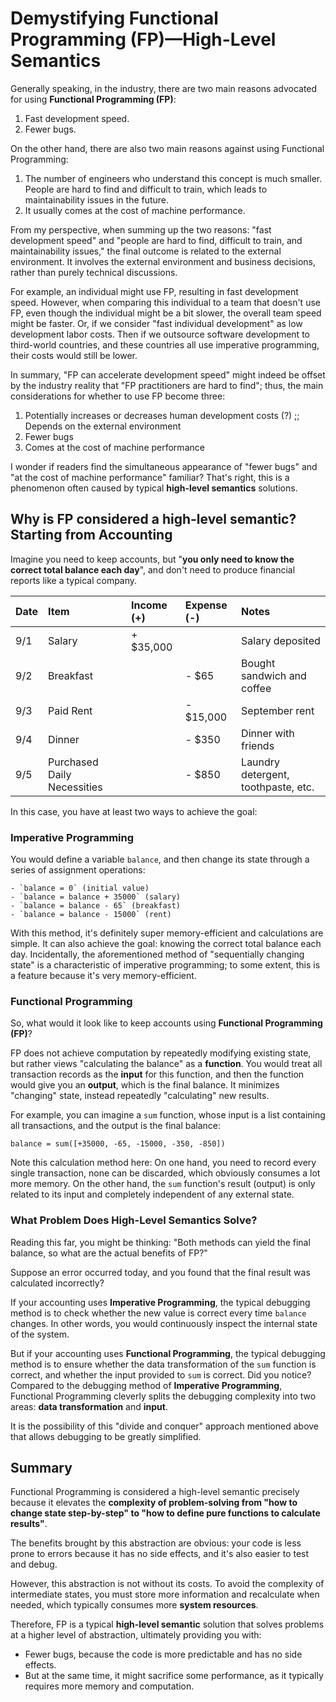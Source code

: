 # Demystifying Functional Programming (FP)—High-Level Semantics

Generally speaking, in the industry, there are two main reasons advocated for using **Functional Programming (FP)**:

1.  Fast development speed.
2.  Fewer bugs.

On the other hand, there are also two main reasons against using Functional Programming:

1.  The number of engineers who understand this concept is much smaller. People are hard to find and difficult to train, which leads to maintainability issues in the future.
2.  It usually comes at the cost of machine performance.

From my perspective, when summing up the two reasons: "fast development speed" and "people are hard to find, difficult to train, and maintainability issues," the final outcome is related to the external environment. It involves the external environment and business decisions, rather than purely technical discussions.

For example, an individual might use FP, resulting in fast development speed. However, when comparing this individual to a team that doesn't use FP, even though the individual might be a bit slower, the overall team speed might be faster. Or, if we consider "fast individual development" as low development labor costs. Then if we outsource software development to third-world countries, and these countries all use imperative programming, their costs would still be lower.

In summary, "FP can accelerate development speed" might indeed be offset by the industry reality that "FP practitioners are hard to find"; thus, the main considerations for whether to use FP become three:

1.  Potentially increases or decreases human development costs (?) ;; Depends on the external environment
2.  Fewer bugs
3.  Comes at the cost of machine performance

I wonder if readers find the simultaneous appearance of "fewer bugs" and "at the cost of machine performance" familiar? That's right, this is a phenomenon often caused by typical **high-level semantics** solutions.

## Why is FP considered a high-level semantic? Starting from Accounting

Imagine you need to keep accounts, but "**you only need to know the correct total balance each day**", and don't need to produce financial reports like a typical company.

| Date | Item | Income (+) | Expense (-) | Notes |
| :--- | :--- | :--- | :--- | :--- |
| 9/1 | Salary | + $35,000 | | Salary deposited |
| 9/2 | Breakfast | | - $65 | Bought sandwich and coffee |
| 9/3 | Paid Rent | | - $15,000 | September rent |
| 9/4 | Dinner | | - $350 | Dinner with friends |
| 9/5 | Purchased Daily Necessities | | - $850 | Laundry detergent, toothpaste, etc. |

In this case, you have at least two ways to achieve the goal:

### Imperative Programming

You would define a variable `balance`, and then change its state through a series of assignment operations:

```
- `balance = 0` (initial value)
- `balance = balance + 35000` (salary)
- `balance = balance - 65` (breakfast)
- `balance = balance - 15000` (rent)
```

With this method, it's definitely super memory-efficient and calculations are simple. It can also achieve the goal: knowing the correct total balance each day. Incidentally, the aforementioned method of "sequentially changing state" is a characteristic of imperative programming; to some extent, this is a feature because it's very memory-efficient.

### Functional Programming

So, what would it look like to keep accounts using **Functional Programming (FP)**?

FP does not achieve computation by repeatedly modifying existing state, but rather views "calculating the balance" as a **function**. You would treat all transaction records as the **input** for this function, and then the function would give you an **output**, which is the final balance. It minimizes "changing" state, instead repeatedly "calculating" new results.

For example, you can imagine a `sum` function, whose input is a list containing all transactions, and the output is the final balance:

`balance = sum([+35000, -65, -15000, -350, -850])`

Note this calculation method here: On one hand, you need to record every single transaction, none can be discarded, which obviously consumes a lot more memory. On the other hand, the `sum` function's result (output) is only related to its input and completely independent of any external state.

### What Problem Does High-Level Semantics Solve?

Reading this far, you might be thinking: "Both methods can yield the final balance, so what are the actual benefits of FP?"

Suppose an error occurred today, and you found that the final result was calculated incorrectly?

If your accounting uses **Imperative Programming**, the typical debugging method is to check whether the new value is correct every time `balance` changes. In other words, you would continuously inspect the internal state of the system.

But if your accounting uses **Functional Programming**, the typical debugging method is to ensure whether the data transformation of the `sum` function is correct, and whether the input provided to `sum` is correct. Did you notice? Compared to the debugging method of **Imperative Programming**, Functional Programming cleverly splits the debugging complexity into two areas: **data transformation** and **input**.

It is the possibility of this "divide and conquer" approach mentioned above that allows debugging to be greatly simplified.

## Summary

Functional Programming is considered a high-level semantic precisely because it elevates the **complexity of problem-solving from "how to change state step-by-step" to "how to define pure functions to calculate results"**.

The benefits brought by this abstraction are obvious: your code is less prone to errors because it has no side effects, and it's also easier to test and debug.

However, this abstraction is not without its costs. To avoid the complexity of intermediate states, you must store more information and recalculate when needed, which typically consumes more **system resources**.

Therefore, FP is a typical **high-level semantic** solution that solves problems at a higher level of abstraction, ultimately providing you with:

-   Fewer bugs, because the code is more predictable and has no side effects.
-   But at the same time, it might sacrifice some performance, as it typically requires more memory and computation.
